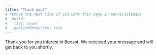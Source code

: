 ```yaml
---
title: "Thank you!"
# remove the next line if you want this page in menus/sitemaps
# _build:
#   list: never
#   publishResources: true
---
```

Thank you for you interest in Boosst. We received your message and will get back to you shortly.